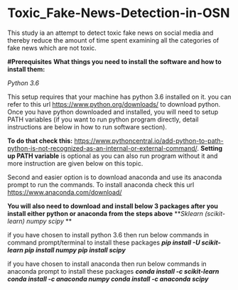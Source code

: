 # Toxic_Fake-News-Detection-in-OSN
This study ia an attempt to detect toxic fake news on social media and thereby reduce the amount of time spent examining all the categories of fake news which are not toxic.



**#Prerequisites**
**What things you need to install the software and how to install them:**

_Python 3.6_

This setup requires that your machine has python 3.6 installed on it. you can refer to this url https://www.python.org/downloads/ to download python. Once you have python downloaded and installed, you will need to setup PATH variables (if you want to run python program directly, detail instructions are below in how to run software section). 

**To do that check this:** https://www.pythoncentral.io/add-python-to-path-python-is-not-recognized-as-an-internal-or-external-command/.
**Setting up PATH variable** is optional as you can also run program without it and more instruction are given below on this topic.

Second and easier option is to download anaconda and use its anaconda prompt to run the commands. To install anaconda check this url https://www.anaconda.com/download/

**You will also need to download and install below 3 packages after you install either python or anaconda from the steps above**
**_Sklearn (scikit-learn)
numpy
scipy_
**

if you have chosen to install python 3.6 then run below commands in command prompt/terminal to install these packages
**_pip install -U scikit-learn
pip install numpy
pip install scipy_**

if you have chosen to install anaconda then run below commands in anaconda prompt to install these packages
**_conda install -c scikit-learn
conda install -c anaconda numpy
conda install -c anaconda scipy_**
